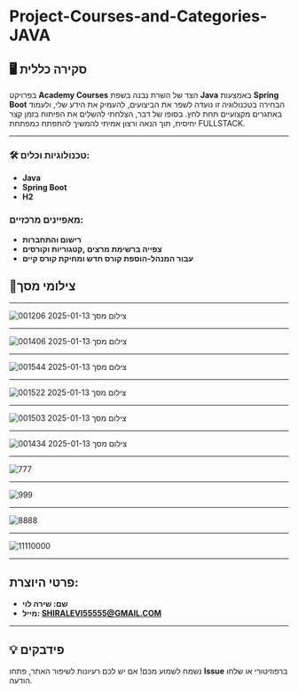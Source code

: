 # Project-Courses-and-Categories-JAVA

## 🖥️ סקירה כללית
בפרויקט **Academy Courses** הצד של השרת נבנה בשפת **Java** באמצעות **Spring Boot** הבחירה בטכנולוגיה זו נועדה לשפר את הביצועים, להעמיק את הידע שלי, ולעמוד באתגרים מקצועיים תחת לחץ. בסופו של דבר, הצלחתי להשלים את הפיתוח בזמן קצר יחיסית, תוך הנאה ורצון אמיתי להמשיך להתפתח כמפתחת FULLSTACK.


---

### 🛠️ טכנולוגיות וכלים:

- **Java** 
- **Spring Boot** 
- **H2** 

### מאפיינים מרכזיים:

   - **רישום והתחברות** 
   - **צפייה ברשימת מרצים ,קטגוריות וקורסים**
   - **עבור המנהל-הוספת קורס חדש ומחיקת קורס קיים**

## 📸צילומי מסך


---
![צילום מסך 2025-01-13 001206](https://github.com/user-attachments/assets/abcbf8f2-b860-4c40-b92d-7b01f1b7b994)

---

![צילום מסך 2025-01-13 001406](https://github.com/user-attachments/assets/2bc138ed-e8b5-4131-a2ab-2d25e9a00006)

---

![צילום מסך 2025-01-13 001544](https://github.com/user-attachments/assets/18d50f8e-33b1-42f3-ba1d-d01b48ef1a89)

---
![צילום מסך 2025-01-13 001522](https://github.com/user-attachments/assets/91a032f6-a6e1-4ebf-a019-0a81b9b006e7)

---
![צילום מסך 2025-01-13 001503](https://github.com/user-attachments/assets/106edb30-1e4e-45b3-9257-db7810cb8357)

---
![צילום מסך 2025-01-13 001434](https://github.com/user-attachments/assets/660be232-67d0-4144-9014-8f660d6593e8)

---
![777](https://github.com/user-attachments/assets/b3cb1e63-b3f2-4413-b56e-3aa49d6bc7d0)

---

![999](https://github.com/user-attachments/assets/ab0c33e7-4646-43d7-8038-ba623210eab1)


---
![8888](https://github.com/user-attachments/assets/16becfb6-e66f-4981-9de5-48277d928255)

---
![11110000](https://github.com/user-attachments/assets/5bd234f7-e60f-43e9-96f1-531251eda525)

---

## פרטי היוצרת:
   - **שם: שירה לוי** 
   - **מייל: SHIRALEVI55555@GMAIL.COM** 
---

## 💡 פידבקים  
נשמח לשמוע מכם! אם יש לכם רעיונות לשיפור האתר, פתחו **Issue** ברפוזיטורי או שלחו הודעה.  

